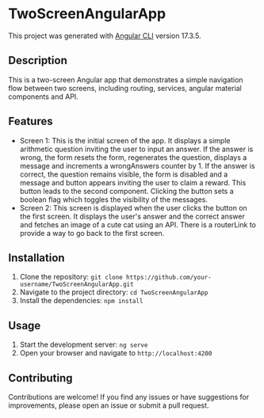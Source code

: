 # TwoScreenAngularApp

This project was generated with [Angular CLI](https://github.com/angular/angular-cli) version 17.3.5.

## Description

This is a two-screen Angular app that demonstrates a simple navigation flow between two screens, including routing, services, angular material components and API.

## Features

- Screen 1: This is the initial screen of the app. It displays a simple arithmetic question inviting the user to input an answer. If the answer is wrong, the form resets the form, regenerates the question, displays a message and increments a wrongAnswers counter by 1. If the answer is correct, the question remains visible, the form is disabled and a message and button appears inviting the user to claim a reward. This button leads to the second component. Clicking the button sets a boolean flag which toggles the visibility of the messages.
- Screen 2: This screen is displayed when the user clicks the button on the first screen. It displays the user's answer and the correct answer and fetches an image of a cute cat using an API. There is a routerLink to provide a way to go back to the first screen.

## Installation

1. Clone the repository: `git clone https://github.com/your-username/TwoScreenAngularApp.git`
2. Navigate to the project directory: `cd TwoScreenAngularApp`
3. Install the dependencies: `npm install`

## Usage

1. Start the development server: `ng serve`
2. Open your browser and navigate to `http://localhost:4200`

## Contributing

Contributions are welcome! If you find any issues or have suggestions for improvements, please open an issue or submit a pull request.
